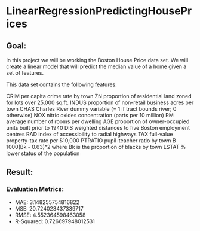 # LinearRegressionPredictingHousePrices


## Goal:
In this project we will be working the Boston House Price data set. We will create a linear model that will predict the median value of a home given a set of features.

This data set contains the following features:

CRIM per capita crime rate by town
ZN proportion of residential land zoned for lots over 25,000 sq.ft.
INDUS proportion of non-retail business acres per town
CHAS Charles River dummy variable (= 1 if tract bounds river; 0 otherwise)
NOX nitric oxides concentration (parts per 10 million)
RM average number of rooms per dwelling
AGE proportion of owner-occupied units built prior to 1940
DIS weighted distances to five Boston employment centres
RAD index of accessibility to radial highways
TAX full-value property-tax rate per $10,000
PTRATIO pupil-teacher ratio by town
B 1000(Bk - 0.63)^2 where Bk is the proportion of blacks by town
LSTAT % lower status of the population

## Result:

### Evaluation Metrics:

- MAE: 3.148255754816822
- MSE: 20.724023437339717
- RMSE: 4.552364598463058
- R-Squared: 0.726697948012531
